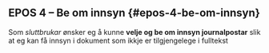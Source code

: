 ## EPOS 4 – Be om innsyn {#epos-4-be-om-innsyn}

Som _sluttbrukar_ ønsker eg å kunne **velje og be om innsyn journalpostar** slik at eg kan få innsyn i dokument som ikkje er tilgjengelege i fulltekst